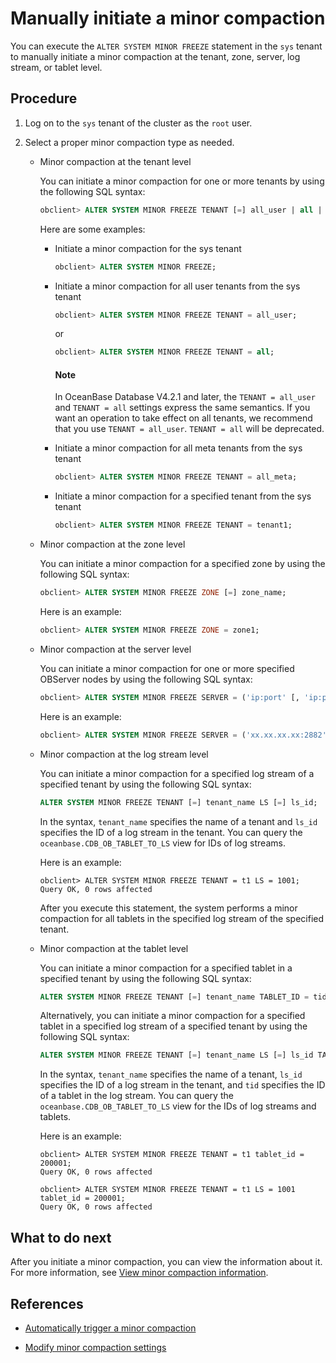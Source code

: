 # Manually initiate a minor compaction

You can execute the `ALTER SYSTEM MINOR FREEZE` statement in the `sys` tenant to manually initiate a minor compaction at the tenant, zone, server, log stream, or tablet level.

## Procedure

1. Log on to the `sys` tenant of the cluster as the `root` user.

2. Select a proper minor compaction type as needed.

   * Minor compaction at the tenant level

      You can initiate a minor compaction for one or more tenants by using the following SQL syntax:

      ```sql
      obclient> ALTER SYSTEM MINOR FREEZE TENANT [=] all_user | all | all_meta | tenant_name [, tenant_name ...];
      ```

      Here are some examples:

      * Initiate a minor compaction for the sys tenant

         ```sql
         obclient> ALTER SYSTEM MINOR FREEZE;
         ```

      * Initiate a minor compaction for all user tenants from the sys tenant

         ```sql
         obclient> ALTER SYSTEM MINOR FREEZE TENANT = all_user;
         ```

         or

         ```sql
         obclient> ALTER SYSTEM MINOR FREEZE TENANT = all;
         ```

         <main id="notice" type='explain'>
          <h4>Note</h4>
          <p>In OceanBase Database V4.2.1 and later, the <code>TENANT = all_user</code> and <code>TENANT = all</code> settings express the same semantics. If you want an operation to take effect on all tenants, we recommend that you use <code>TENANT = all_user</code>. <code>TENANT = all</code> will be deprecated. </p>
          </main>

      * Initiate a minor compaction for all meta tenants from the sys tenant

         ```sql
         obclient> ALTER SYSTEM MINOR FREEZE TENANT = all_meta;
         ```

      * Initiate a minor compaction for a specified tenant from the sys tenant

         ```sql
         obclient> ALTER SYSTEM MINOR FREEZE TENANT = tenant1;
         ```

   * Minor compaction at the zone level

      You can initiate a minor compaction for a specified zone by using the following SQL syntax:

      ```sql
      obclient> ALTER SYSTEM MINOR FREEZE ZONE [=] zone_name;
      ```

      Here is an example:

      ```sql
      obclient> ALTER SYSTEM MINOR FREEZE ZONE = zone1;
      ```

   * Minor compaction at the server level

      You can initiate a minor compaction for one or more specified OBServer nodes by using the following SQL syntax:

      ```sql
      obclient> ALTER SYSTEM MINOR FREEZE SERVER = ('ip:port' [, 'ip:port'...]);
      ```

      Here is an example:

      ```sql
      obclient> ALTER SYSTEM MINOR FREEZE SERVER = ('xx.xx.xx.xx:2882','xx.xx.xx.xx:2882');
      ```

   * Minor compaction at the log stream level

      You can initiate a minor compaction for a specified log stream of a specified tenant by using the following SQL syntax:

      ```sql
      ALTER SYSTEM MINOR FREEZE TENANT [=] tenant_name LS [=] ls_id;
      ```

      In the syntax, `tenant_name` specifies the name of a tenant and `ls_id` specifies the ID of a log stream in the tenant. You can query the `oceanbase.CDB_OB_TABLET_TO_LS` view for IDs of log streams.

      Here is an example:

      ```shell
      obclient> ALTER SYSTEM MINOR FREEZE TENANT = t1 LS = 1001;
      Query OK, 0 rows affected
      ```

      After you execute this statement, the system performs a minor compaction for all tablets in the specified log stream of the specified tenant.

   * Minor compaction at the tablet level

      You can initiate a minor compaction for a specified tablet in a specified tenant by using the following SQL syntax:

      ```sql
      ALTER SYSTEM MINOR FREEZE TENANT [=] tenant_name TABLET_ID = tid;
      ```

      Alternatively, you can initiate a minor compaction for a specified tablet in a specified log stream of a specified tenant by using the following SQL syntax:

      ```sql
      ALTER SYSTEM MINOR FREEZE TENANT [=] tenant_name LS [=] ls_id TABLET_ID = tid;
      ```

      In the syntax, `tenant_name` specifies the name of a tenant, `ls_id` specifies the ID of a log stream in the tenant, and `tid` specifies the ID of a tablet in the log stream. You can query the `oceanbase.CDB_OB_TABLET_TO_LS` view for the IDs of log streams and tablets.

      Here is an example:

      ```shell
      obclient> ALTER SYSTEM MINOR FREEZE TENANT = t1 tablet_id = 200001;
      Query OK, 0 rows affected

      obclient> ALTER SYSTEM MINOR FREEZE TENANT = t1 LS = 1001 tablet_id = 200001;
      Query OK, 0 rows affected
      ```

## What to do next

After you initiate a minor compaction, you can view the information about it. For more information, see [View minor compaction information](../100.dump-management/400.view-dump-information.md).

## References

* [Automatically trigger a minor compaction](../100.dump-management/200.automatically-trigger-dump.md)

* [Modify minor compaction settings](../100.dump-management/500.modify-dump-configuration.md)
